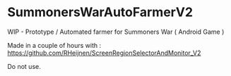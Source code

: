 # SummonersWarAutoFarmerV2

WIP - Prototype / Automated farmer for Summoners War ( Android Game )

Made in a couple of hours with : https://github.com/RHeijnen/ScreenRegionSelectorAndMonitor_V2 

Do not use.
